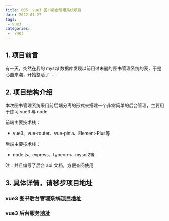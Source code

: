 ```yaml
---
title: 005. vue3 图书后台管理系统项目
date: 2022-01-27
tags:
 - vue3
categories:
 -  Vue3
---
```


## 1. 项目前言
有一天，突然在我的 mysql 数据库发现以前用过未删的图书管理系统的表，于是心血来潮，开始整活了......

## 2. 项目结构介绍
本次图书管理系统采用前后端分离的形式来搭建一个非常简单的后台管理，主要用于练习 vue3 与 node

前端主要技术栈：
* vue3、vue-router、vue-pinia、Element-Plus等

后端主要技术栈：
* node.js、express、typeorm、mysql2等

注：并且编写了后台 api 文档，方便查阅使用

## 3. 具体详情，请移步项目地址
### vue3 图书后台管理系统[项目地址 ](https://gitee.com/zhu-junbin/bookmanage_vue3)
### vue3 后台服务[地址 ](https://gitee.com/zhu-junbin/bookmanage_api_server)
